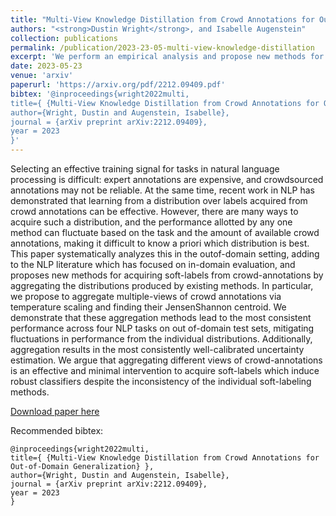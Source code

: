 ```yaml
---
title: "Multi-View Knowledge Distillation from Crowd Annotations for Out-of-Domain Generalization"
authors: "<strong>Dustin Wright</strong>, and Isabelle Augenstein"
collection: publications
permalink: /publication/2023-23-05-multi-view-knowledge-distillation
excerpt: 'We perform an empirical analysis and propose new methods for aggregating labels from crowd annotations'
date: 2023-05-23
venue: 'arxiv'
paperurl: 'https://arxiv.org/pdf/2212.09409.pdf'
bibtex: '@inproceedings{wright2022multi,
title={ {Multi-View Knowledge Distillation from Crowd Annotations for Out-of-Domain Generalization} },
author={Wright, Dustin and Augenstein, Isabelle},
journal = {arXiv preprint arXiv:2212.09409},
year = 2023
}'
---
```

Selecting an effective training signal for tasks in natural language processing is difficult: expert annotations are expensive, and crowdsourced annotations may not be reliable. At the same time, recent work in NLP has demonstrated that learning from a distribution over labels acquired from crowd annotations can be effective. However, there are many ways to acquire such a distribution, and the performance allotted by any one method can fluctuate based on the task and the amount of available crowd annotations, making it difficult to know a priori which distribution is best. This paper systematically analyzes this in the outof-domain setting, adding to the NLP literature which has focused on in-domain evaluation, and proposes new methods for acquiring soft-labels from crowd-annotations by aggregating the distributions produced by existing methods. In particular, we propose to aggregate multiple-views of crowd annotations via temperature scaling and finding their JensenShannon centroid. We demonstrate that these aggregation methods lead to the most consistent performance across four NLP tasks on out of-domain test sets, mitigating fluctuations in performance from the individual distributions. Additionally, aggregation results in the most consistently well-calibrated uncertainty estimation. We argue that aggregating different views of crowd-annotations is an effective and minimal intervention to acquire soft-labels which induce robust classifiers despite the inconsistency of the individual soft-labeling methods.

[Download paper here](https://arxiv.org/pdf/2212.09409.pdf)

Recommended bibtex: 

```
@inproceedings{wright2022multi,
title={ {Multi-View Knowledge Distillation from Crowd Annotations for Out-of-Domain Generalization} },
author={Wright, Dustin and Augenstein, Isabelle},
journal = {arXiv preprint arXiv:2212.09409},
year = 2023
}
```
